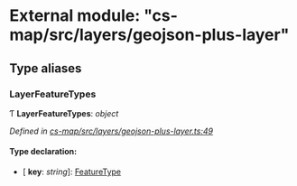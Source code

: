 # External module: "cs-map/src/layers/geojson-plus-layer"

## Type aliases

###  LayerFeatureTypes

Ƭ **LayerFeatureTypes**: *object*

*Defined in [cs-map/src/layers/geojson-plus-layer.ts:49](https://github.com/TNOCS/csnext/blob/38d1409e/packages/cs-map/src/layers/geojson-plus-layer.ts#L49)*

#### Type declaration:

* \[ **key**: *string*\]: [FeatureType](../classes/_cs_map_src_classes_feature_type_.featuretype.md)
